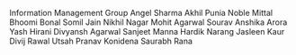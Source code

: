 Information Management Group
Angel Sharma
Akhil Punia
Noble Mittal
Bhoomi Bonal
Somil Jain
Nikhil Nagar
Mohit Agarwal
Sourav
Anshika Arora
Yash Hirani
Divyansh Agarwal
Sanjeet Manna
Hardik Narang
Jasleen Kaur
Divij Rawal
Utsah
Pranav Konidena
Saurabh Rana
